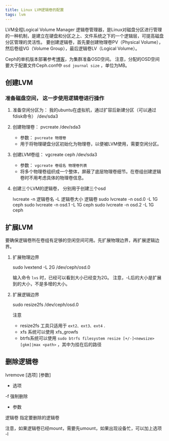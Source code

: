 ```yaml
---
title: Linux LVM逻辑卷的配置
tags: lvm
---
```


LVM全程Logical Volume Manager 逻辑卷管理器，是Linux对磁盘分区进行管理的一种机制，是建立在硬盘和分区之上、文件系统之下的一个逻辑层，可提高磁盘分区管理的灵活性。
要创建逻辑卷，首先要创建物理卷PV（Physical Volume），然后卷组VG（Volume Group），最后逻辑卷LV（Logical Volume）。

<!--more-->

Ceph的单机版本部署参考[博客](http://blog.coolceph.com/?p=85)，为集群准备OSD空间。
注意，分配的OSD空间要大于配置文件Ceph.conf中 `osd journal size`  ，单位为MB。


创建LVM
---

### 准备磁盘空间， 这一步使用逻辑卷进行操作
1. 准备空闲分区为： 我的ubuntu在虚拟机，通过扩容后新建分区（可以通过fdisk命令） /dev/sda3
2. 创建物理卷：
    pvcreate /dev/sda3
    * 参数： `pvcreate 物理卷`
    * 用于将物理硬盘分区初始化为物理卷，以便被LVM使用，需要空闲分区。
3. 创建LVM卷组：
    vgcreate ceph /dev/sda3 
    * 参数： `vgcreate 卷组名 物理卷列表`
    * 将多个物理卷组织成一个整体，屏蔽了底层物理卷细节。在卷组创建逻辑卷时不用考虑具体的物理卷信息。
4. 创建三个LVM的逻辑卷， 分别用于创建三个osd

    lvcreate -n 逻辑卷名 -L 逻辑卷大小 逻辑卷
    sudo lvcreate -n osd.0 -L 1G ceph
    sudo lvcreate -n osd.1 -L 1G ceph
    sudo lvcreate -n osd.2 -L 1G ceph


扩展LVM
---

要确保逻辑卷所在卷组有足够的空闲空间可用。先扩展物理边界，再扩展逻辑边界。

1. 扩展物理边界
    
    sudo lvextend -L 2G /dev/ceph/osd.0

    输入命令 `lvs` 时，已经可以看到大小已经变为2G。
    注意，-L后的大小是扩展到的大小，不是多增的大小。

2. 扩展逻辑边界

    sudo resize2fs /dev/ceph/osd.0

    注意
    
    * resize2fs 工具只适用于 `ext2、ext3、ext4` .
    * xfs 系统可以使用 xfs_growfs
    * btrfs系统可以使用 `sudo btrfs filesystem resize [+/-]<newsize>[gkm]|max <path>` ，其中<path>为挂在后的路径

删除逻辑卷
---

lvremove [选项] [参数]

* 选项
    
-f 强制删除

* 参数

逻辑卷 指定要删除的逻辑卷

注意，如果逻辑卷已经mount，需要先umount，如果出现设备忙，可以加上选项 -l
